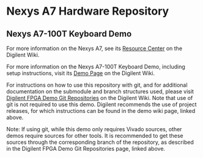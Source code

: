 # Nexys A7 Hardware Repository

## Nexys A7-100T Keyboard Demo

For more information on the Nexys A7, see its [Resource Center](https://reference.digilentinc.com/reference/programmable-logic/nexys-a7/start) on the Digilent Wiki.

For more information on the Nexys A7-100T Keyboard Demo, including setup instructions, visit its [Demo Page](https://reference.digilentinc.com/reference/programmable-logic/nexys-a7/demos/nexys-a7-keyboard) on the Digilent Wiki.

For instructions on how to use this repository with git, and for additional documentation on the submodule and branch structures used, please visit [Digilent FPGA Demo Git Repositories](https://reference.digilentinc.com/reference/programmable-logic/documents/git) on the Digilent Wiki. Note that use of git is not required to use this demo. Digilent recommends the use of project releases, for which instructions can be found in the demo wiki page, linked above.

Note: If using git, while this demo only requires Vivado sources, other demos require sources for other tools. It is recommended to get these sources through the corresponding branch of the <Board> repository, as described in the Digilent FPGA Demo Git Repositories page, linked above.
